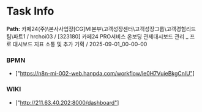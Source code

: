 # Task Info

**Path:** 카페24(주)\본사사업장\[CG]MI본부\고객성장센터\고객성장그룹\고객경험리드팀\파트1 / hrchoi03 / [323180] 카페24 PRO서비스 온보딩 관제대시보드 관리 _ 프로 대시보드 지표 소통 및 추가 기획 / 2025-09-01_00-00-00

### BPMN
- ["https://n8n-mi-002-web.hanpda.com/workflow/le0H7VuieBkgCnlU"]

### WIKI
- ["http://211.63.40.202:8000/dashboard"]

